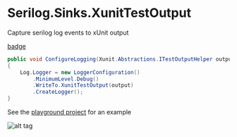 # Serilog.Sinks.XunitTestOutput
Capture serilog log events to xUnit output


[badge](https://ci.appveyor.com/api/projects/status/github/marhoily/serilog-sinks-xunittestoutput?svg=true)

```csharp
public void ConfigureLogging(Xunit.Abstractions.ITestOutputHelper output)
{
    Log.Logger = new LoggerConfiguration()
        .MinimumLevel.Debug()
        .WriteTo.XunitTestOutput(output)
        .CreateLogger();
}
```

See the [playground project](https://github.com/davetimmins/serilog-sinks-xunittestoutput/blob/master/src/playground/Tests.cs) for an example

![alt tag](https://raw.githubusercontent.com/davetimmins/serilog-sinks-xunittestoutput/master/example.PNG)
